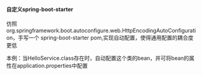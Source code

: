 #### 自定义spring-boot-starter
仿照 org.springframework.boot.autoconfigure.web.HttpEncodingAutoConfiguration，手写一个
spring-boot-starter pom,实现自动配置，使得通用配置的耦合度更低

本例：当HelloService.class存在时，自动配置这个类的bean，并可将bean的属性在application.properties中配置
